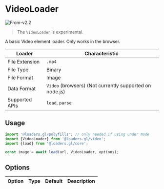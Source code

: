 # VideoLoader

<p class="badges">
  <img src="https://img.shields.io/badge/From-v2.2-blue.svg?style=flat-square" alt="From-v2.2" /> 
</p>

> The `VideoLoader` is experimental.

A basic Video element loader. Only works in the browser.

| Loader         | Characteristic                                          |
| -------------- | ------------------------------------------------------- |
| File Extension | `.mp4`                                                  |
| File Type      | Binary                                                  |
| File Format    | Image                                                   |
| Data Format    | `Video` (browsers) (Not currently supported on node.js) |
| Supported APIs | `load`, `parse`                                         |

## Usage

```js
import '@loaders.gl/polyfills'; // only needed if using under Node
import {VideoLoader} from '@loaders.gl/video';
import {load} from '@loaders.gl/core';

const image = await load(url, VideoLoader, options);
```

## Options

| Option | Type | Default | Description |
| ------ | ---- | ------- | ----------- |
